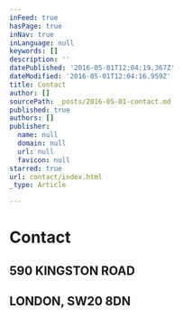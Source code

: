 ```yaml
---
inFeed: true
hasPage: true
inNav: true
inLanguage: null
keywords: []
description: ''
datePublished: '2016-05-01T12:04:19.367Z'
dateModified: '2016-05-01T12:04:16.959Z'
title: Contact
author: []
sourcePath: _posts/2016-05-01-contact.md
published: true
authors: []
publisher:
  name: null
  domain: null
  url: null
  favicon: null
starred: true
url: contact/index.html
_type: Article

---
```

# Contact

## 590 KINGSTON ROAD

## LONDON, SW20 8DN